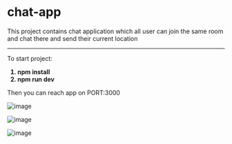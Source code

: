 # chat-app
This project contains chat application which all user can join the same  room and chat there and send their current location
<hr>

To start project:
<strong>
1.  npm install
2.  npm run dev 
</strong>

Then you can reach app on PORT:3000

![image](https://user-images.githubusercontent.com/50241715/219735667-59012c6b-00b2-40d5-a160-a2b40900845f.png)



![image](https://user-images.githubusercontent.com/50241715/219736740-a5711eb9-617e-45fb-b032-147680c6f6b0.png)


![image](https://user-images.githubusercontent.com/50241715/219737346-80ef9278-bef5-42a2-a84c-215ec57faeb5.png)
